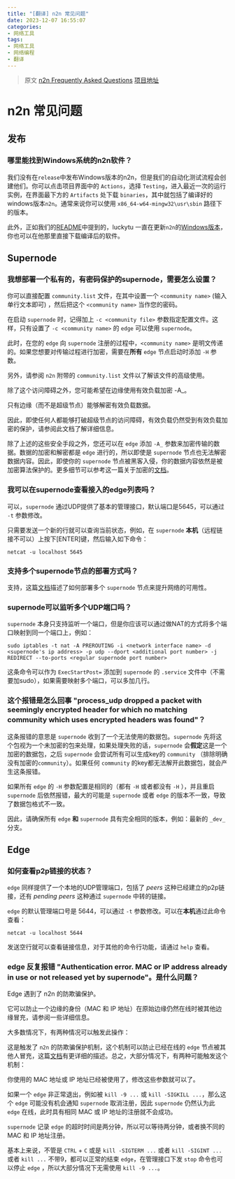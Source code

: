 ```yaml
---
title: "[翻译] n2n 常见问题"
date: 2023-12-07 16:55:07
categories:
- 网络工具
tags:
- 网络工具
- 网络编程
- 翻译
---
```


> 原文 [n2n Frequently Asked Questions](https://github.com/ntop/n2n/blob/dev/doc/Faq.md)
> [项目地址](https://github.com/ntop/n2n)

# n2n 常见问题

<!-- more -->

## 发布

### 哪里能找到Windows系统的n2n软件？

我们没有在`release`中发布Windows版本的n2n，但是我们的自动化测试流程会创建他们。你可以点击项目界面中的 `Actions`，选择 `Testing`，进入最近一次的运行实例，在界面最下方的 `Artifacts` 处下载 `binaries`，其中就包括了编译好的windows版本`n2n`。通常来说你可以使用 `x86_64-w64-mingw32\usr\sbin` 路径下的版本。

此外，正如我们的[README](https://github.com/ntop/n2n#further-readings-and-related-projects)中提到的，luckytu 一直在更新`n2n`的[Windows版本](https://github.com/lucktu/n2n)，你也可以在他那里直接下载编译后的软件。

## Supernode

### 我想部署一个私有的，有密码保护的supernode，需要怎么设置？

你可以直接配置 `community.list` 文件，在其中设置一个 `<community name>` (输入单行文本即可) ，然后把这个 `<community name>` 当作您的密码。

在启动 `supernode` 时，记得加上 `-c <community file>` 参数指定配置文件。这样，只有设置了 `-c <community name>` 的 `edge` 可以使用 `supernode`。

此时，在您的 `edge` 向 `supernode` 注册的过程中，`<community name>` 是明文传递的。如果您想要对传输过程进行加密，需要在**所有** `edge` 节点启动时添加 `-H` 参数。

另外，请参阅 `n2n` 附带的 `community.list` 文件以了解该文件的高级使用。

除了这个访问障碍之外，您可能希望在边缘使用有效负载加密 -A_。

只有边缘（而不是超级节点）能够解密有效负载数据。

因此，即使任何人都能够打破超级节点的访问障碍，有效负载仍然受到有效负载加密的保护，请参阅此文档了解详细信息。

除了上述的这些安全手段之外，您还可以在 `edge` 添加 `-A_` 参数来加密传输的数据。数据的加密和解密都是 `edge` 进行的，所以即使是 `supernode` 节点也无法解密数据内容。因此，即使你的 `supernode` 节点被黑客入侵，你的数据内容依然是被加密算法保护的。更多细节可以参考这一篇关于加密的[文档](https://github.com/ntop/n2n/blob/dev/doc/Crypto.md)。

### 我可以在supernode查看接入的edge列表吗？

可以，`supernode` 通过UDP提供了基本的管理接口，默认端口是5645，可以通过 `-t` 参数修改。

只需要发送一个新的行就可以查询当前状态，例如，在 `supernode` **本机**（远程链接不可以）上按下[ENTER]键，然后输入如下命令：

`netcat -u localhost 5645`

### 支持多个supernode节点的部署方式吗？

支持，这篇[文档](https://github.com/ntop/n2n/blob/dev/doc/Federation.md)描述了如何部署多个 `supernode` 节点来提升网络的可用性。

### supernode可以监听多个UDP端口吗？

`supernode` 本身只支持监听一个端口，但是你应该可以通过做NAT的方式将多个端口映射到同一个端口上，例如：

`sudo iptables -t nat -A PREROUTING -i <network interface name> -d <supernode's ip address> -p udp --dport <additional port number> -j REDIRECT --to-ports <regular supernode port number>`

这条命令可以作为 `ExecStartPost=` 添加到 `supernode` 的 `.service` 文件中（不需要加sudo），如果需要映射多个端口，可以多加几行。

### 这个报错是怎么回事 "process_udp dropped a packet with seemingly encrypted header for which no matching community which uses encrypted headers was found"？

这条报错的意思是 `supernode` 收到了一个无法使用的数据包。`supernode` 先将这个包视为一个未加密的包来处理，如果处理失败的话，`supernode` 会**假定**这是一个加密的数据包，之后 `supernode` 会尝试所有可以生成key的 `community` （排除明确没有加密的`community`）。如果任何 `community` 的key都无法解开此数据包，就会产生这条报错。

如果所有 `edge` 的 `-H` 参数配置是相同的（都有 `-H` 或者都没有 `-H` ），并且重启 `supernode` 后依然报错，最大的可能是 `supernode` 或者 `edge` 的版本不一致，导致了数据包格式不一致。

因此，请确保所有 `edge` **和** `supernode` 具有完全相同的版本，例如：最新的 `_dev_` 分支。

## Edge

### 如何查看p2p链接的状态？

`edge` 同样提供了一个本地的UDP管理端口，包括了 _peers_ 这种已经建立的p2p链接，还有 _pending peers_ 这种通过 `supernode` 中转的链接。

`edge` 的默认管理端口号是 5644，可以通过 `-t` 参数修改。可以在**本机**通过此命令查看：

`netcat -u localhost 5644`

发送空行就可以查看链接信息，对于其他的命令行功能，请通过 `help` 查看。

### edge 反复报错 "Authentication error. MAC or IP address already in use or not released yet by supernode"。是什么问题？

Edge 遇到了 n2n 的防欺骗保护。

它可以防止一个边缘的身份（MAC 和 IP 地址）在原始边缘仍然在线时被其他边缘冒充，请参阅一些详细信息。

大多数情况下，有两种情况可以触发此操作：

这是触发了 `n2n` 的防欺骗保护机制，这个机制可以防止已经在线的 `edge` 节点被其他人冒充，这篇[文档](Authentication.md)有更详细的描述。总之，大部分情况下，有两种可能触发这个机制：

你使用的 MAC 地址或 IP 地址已经被使用了，修改这些参数就可以了。

如果一个 `edge` 非正常退出，例如被 `kill -9 ...` 或 `kill -SIGKILL ...`，那么这个 `edge` 可能没有机会通知 `supernode` 取消注册，因此 `supernode` 仍然认为此 `edge` 在线，此时具有相同 MAC 或 IP 地址的注册就不会成功。

`supernode` 记录 `edge` 的超时时间是两分钟，所以可以等待两分钟，或者换不同的 MAC 和 IP 地址注册。

基本上来说，不管是 `CTRL` + `C` 或是 `kill -SIGTERM ...` 或者 `kill -SIGINT ...` 或者 `kill ...` 不带9，都可以正常的结束 `edge`，在管理接口下发 `stop` 命令也可以停止 `edge` ，所以大部分情况下无需使用 `kill -9 ...`。